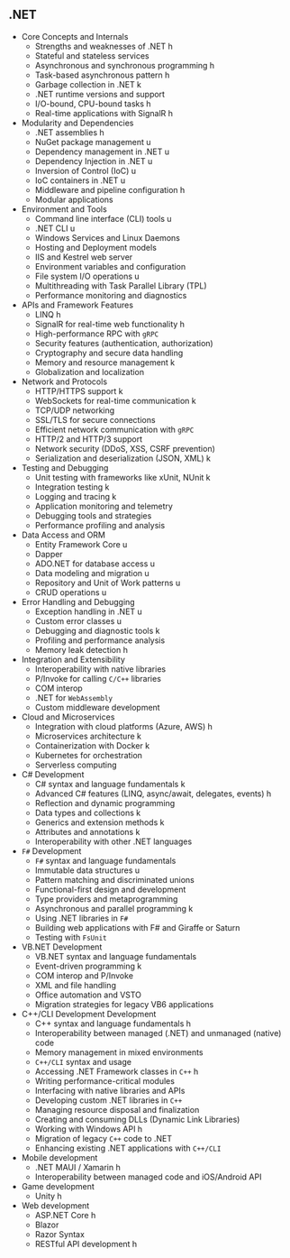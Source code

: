 ## .NET

- Core Concepts and Internals
  - Strengths and weaknesses of .NET h
  - Stateful and stateless services
  - Asynchronous and synchronous programming h
  - Task-based asynchronous pattern h
  - Garbage collection in .NET k
  - .NET runtime versions and support
  - I/O-bound, CPU-bound tasks h
  - Real-time applications with SignalR h
- Modularity and Dependencies
  - .NET assemblies h
  - NuGet package management u
  - Dependency management in .NET u
  - Dependency Injection in .NET u
  - Inversion of Control (IoC) u
  - IoC containers in .NET u
  - Middleware and pipeline configuration h
  - Modular applications
- Environment and Tools
  - Command line interface (CLI) tools u
  - .NET CLI u
  - Windows Services and Linux Daemons
  - Hosting and Deployment models
  - IIS and Kestrel web server
  - Environment variables and configuration
  - File system I/O operations u
  - Multithreading with Task Parallel Library (TPL)
  - Performance monitoring and diagnostics
- APIs and Framework Features
  - LINQ h
  - SignalR for real-time web functionality h
  - High-performance RPC with `gRPC`
  - Security features (authentication, authorization)
  - Cryptography and secure data handling
  - Memory and resource management k
  - Globalization and localization
- Network and Protocols
  - HTTP/HTTPS support k
  - WebSockets for real-time communication k
  - TCP/UDP networking
  - SSL/TLS for secure connections
  - Efficient network communication with `gRPC`
  - HTTP/2 and HTTP/3 support
  - Network security (DDoS, XSS, CSRF prevention)
  - Serialization and deserialization (JSON, XML) k
- Testing and Debugging
  - Unit testing with frameworks like xUnit, NUnit k
  - Integration testing k
  - Logging and tracing k
  - Application monitoring and telemetry
  - Debugging tools and strategies
  - Performance profiling and analysis
- Data Access and ORM
  - Entity Framework Core u
  - Dapper
  - ADO.NET for database access u
  - Data modeling and migration u
  - Repository and Unit of Work patterns u
  - CRUD operations u
- Error Handling and Debugging
  - Exception handling in .NET u
  - Custom error classes u
  - Debugging and diagnostic tools k
  - Profiling and performance analysis
  - Memory leak detection h
- Integration and Extensibility
  - Interoperability with native libraries
  - P/Invoke for calling `C/C++` libraries
  - COM interop
  - .NET for `WebAssembly`
  - Custom middleware development
- Cloud and Microservices
  - Integration with cloud platforms (Azure, AWS) h
  - Microservices architecture k
  - Containerization with Docker k
  - Kubernetes for orchestration
  - Serverless computing
- C# Development
  - C# syntax and language fundamentals k
  - Advanced C# features (LINQ, async/await, delegates, events) h
  - Reflection and dynamic programming
  - Data types and collections k
  - Generics and extension methods k
  - Attributes and annotations k
  - Interoperability with other .NET languages
- `F#` Development
  - `F#` syntax and language fundamentals
  - Immutable data structures u
  - Pattern matching and discriminated unions
  - Functional-first design and development
  - Type providers and metaprogramming
  - Asynchronous and parallel programming k
  - Using .NET libraries in `F#`
  - Building web applications with F# and Giraffe or Saturn
  - Testing with `FsUnit`
- VB.NET Development
  - VB.NET syntax and language fundamentals
  - Event-driven programming k
  - COM interop and P/Invoke
  - XML and file handling
  - Office automation and VSTO
  - Migration strategies for legacy VB6 applications
- C++/CLI Development Development
  - C++ syntax and language fundamentals h
  - Interoperability between managed (.NET) and unmanaged (native) code
  - Memory management in mixed environments
  - `C++/CLI` syntax and usage
  - Accessing .NET Framework classes in `C++` h
  - Writing performance-critical modules
  - Interfacing with native libraries and APIs
  - Developing custom .NET libraries in `C++`
  - Managing resource disposal and finalization
  - Creating and consuming DLLs (Dynamic Link Libraries)
  - Working with Windows API h
  - Migration of legacy `C++` code to .NET
  - Enhancing existing .NET applications with `C++/CLI`
- Mobile development
  - .NET MAUI / Xamarin h
  - Interoperability between managed code and iOS/Android API
- Game development
  - Unity h
- Web development
  - ASP.NET Core h
  - Blazor
  - Razor Syntax
  - RESTful API development h
